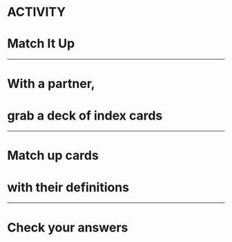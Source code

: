 # ACTIVITY
# Match It Up

---

# With a partner,
# grab a deck of index cards

---

# Match up cards
# with their definitions

---

# Check your answers

